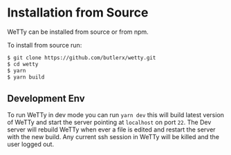 # Installation from Source

WeTTy can be installed from source or from npm.

To install from source run:

```bash
$ git clone https://github.com/butlerx/wetty.git
$ cd wetty
$ yarn
$ yarn build
```

## Development Env

To run WeTTy in dev mode you can run `yarn dev` this will build latest version
of WeTTy and start the server pointing at `localhost` on port `22`. The Dev
server will rebuild WeTTy when ever a file is edited and restart the server with
the new build. Any current ssh session in WeTTy will be killed and the user
logged out.
